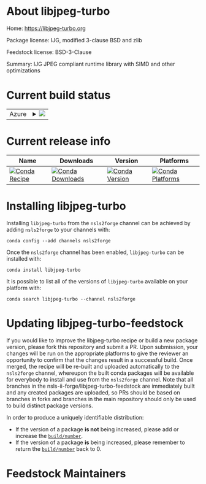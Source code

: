 About libjpeg-turbo
===================

Home: https://libjpeg-turbo.org

Package license: IJG, modified 3-clause BSD and zlib

Feedstock license: BSD-3-Clause

Summary: IJG JPEG compliant runtime library with SIMD and other optimizations



Current build status
====================


<table>
    
  <tr>
    <td>Azure</td>
    <td>
      <details>
        <summary>
          <a href="https://dev.azure.com/nsls2forge/nsls2forge/_build/latest?definitionId=202&branchName=master">
            <img src="https://dev.azure.com/nsls2forge/nsls2forge/_apis/build/status/libjpeg-turbo-feedstock?branchName=master">
          </a>
        </summary>
        <table>
          <thead><tr><th>Variant</th><th>Status</th></tr></thead>
          <tbody><tr>
              <td>linux_64</td>
              <td>
                <a href="https://dev.azure.com/nsls2forge/nsls2forge/_build/latest?definitionId=202&branchName=master">
                  <img src="https://dev.azure.com/nsls2forge/nsls2forge/_apis/build/status/libjpeg-turbo-feedstock?branchName=master&jobName=linux&configuration=linux_64_" alt="variant">
                </a>
              </td>
            </tr><tr>
              <td>osx_64</td>
              <td>
                <a href="https://dev.azure.com/nsls2forge/nsls2forge/_build/latest?definitionId=202&branchName=master">
                  <img src="https://dev.azure.com/nsls2forge/nsls2forge/_apis/build/status/libjpeg-turbo-feedstock?branchName=master&jobName=osx&configuration=osx_64_" alt="variant">
                </a>
              </td>
            </tr><tr>
              <td>win_64</td>
              <td>
                <a href="https://dev.azure.com/nsls2forge/nsls2forge/_build/latest?definitionId=202&branchName=master">
                  <img src="https://dev.azure.com/nsls2forge/nsls2forge/_apis/build/status/libjpeg-turbo-feedstock?branchName=master&jobName=win&configuration=win_64_" alt="variant">
                </a>
              </td>
            </tr>
          </tbody>
        </table>
      </details>
    </td>
  </tr>
</table>

Current release info
====================

| Name | Downloads | Version | Platforms |
| --- | --- | --- | --- |
| [![Conda Recipe](https://img.shields.io/badge/recipe-libjpeg--turbo-green.svg)](https://anaconda.org/nsls2forge/libjpeg-turbo) | [![Conda Downloads](https://img.shields.io/conda/dn/nsls2forge/libjpeg-turbo.svg)](https://anaconda.org/nsls2forge/libjpeg-turbo) | [![Conda Version](https://img.shields.io/conda/vn/nsls2forge/libjpeg-turbo.svg)](https://anaconda.org/nsls2forge/libjpeg-turbo) | [![Conda Platforms](https://img.shields.io/conda/pn/nsls2forge/libjpeg-turbo.svg)](https://anaconda.org/nsls2forge/libjpeg-turbo) |

Installing libjpeg-turbo
========================

Installing `libjpeg-turbo` from the `nsls2forge` channel can be achieved by adding `nsls2forge` to your channels with:

```
conda config --add channels nsls2forge
```

Once the `nsls2forge` channel has been enabled, `libjpeg-turbo` can be installed with:

```
conda install libjpeg-turbo
```

It is possible to list all of the versions of `libjpeg-turbo` available on your platform with:

```
conda search libjpeg-turbo --channel nsls2forge
```




Updating libjpeg-turbo-feedstock
================================

If you would like to improve the libjpeg-turbo recipe or build a new
package version, please fork this repository and submit a PR. Upon submission,
your changes will be run on the appropriate platforms to give the reviewer an
opportunity to confirm that the changes result in a successful build. Once
merged, the recipe will be re-built and uploaded automatically to the
`nsls2forge` channel, whereupon the built conda packages will be available for
everybody to install and use from the `nsls2forge` channel.
Note that all branches in the nsls-ii-forge/libjpeg-turbo-feedstock are
immediately built and any created packages are uploaded, so PRs should be based
on branches in forks and branches in the main repository should only be used to
build distinct package versions.

In order to produce a uniquely identifiable distribution:
 * If the version of a package **is not** being increased, please add or increase
   the [``build/number``](https://conda.io/docs/user-guide/tasks/build-packages/define-metadata.html#build-number-and-string).
 * If the version of a package **is** being increased, please remember to return
   the [``build/number``](https://conda.io/docs/user-guide/tasks/build-packages/define-metadata.html#build-number-and-string)
   back to 0.

Feedstock Maintainers
=====================


